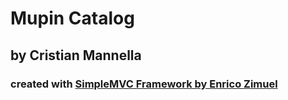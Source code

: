 # Mupin Catalog

## by Cristian Mannella

### created with [SimpleMVC Framework by Enrico Zimuel](https://github.com/simplemvc)
